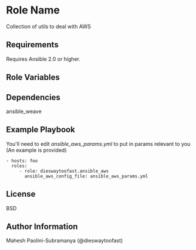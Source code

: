 Role Name
=========

Collection of utils to deal with AWS

Requirements
------------

Requires Ansible 2.0 or higher.

Role Variables
--------------



Dependencies
------------

ansible_weave

Example Playbook
----------------

You'll need to edit *ansible_aws_params.yml* to put in params relevant to you
(An example is provided)

    - hosts: foo
      roles:
         - role: dieswaytoofast.ansible_aws
           ansible_aws_config_file: ansible_aws_params.yml

License
-------

BSD

Author Information
------------------

Mahesh Paolini-Subramanya (@dieswaytoofast)
